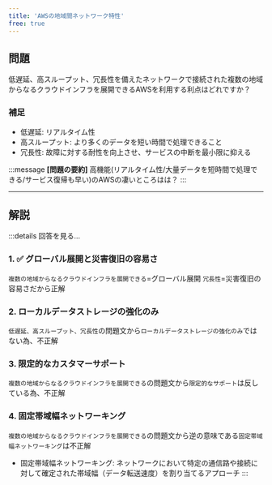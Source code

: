 ```yaml
---
title: 'AWSの地域間ネットワーク特性'
free: true
---
```


## 問題
低遅延、高スループット、冗長性を備えたネットワークで接続された複数の地域からなるクラウドインフラを展開できるAWSを利用する利点はどれですか？

### 補足
- 低遅延: リアルタイム性
- 高スループット: より多くのデータを短い時間で処理できること
- 冗長性: 故障に対する耐性を向上させ、サービスの中断を最小限に抑える

:::message
**[問題の要約]** 高機能(リアルタイム性/大量データを短時間で処理できる/サービス復帰も早い)のAWSの凄いところはは？
:::

-----

## 解説

:::details 回答を見る...
### 1. ✅ グローバル展開と災害復旧の容易さ
`複数の地域からなるクラウドインフラを展開できる`=グローバル展開 `冗長性`=災害復旧の容易さだから正解
### 2. ローカルデータストレージの強化のみ
`低遅延、高スループット、冗長性`の問題文から`ローカルデータストレージの強化のみ`ではない為、不正解
### 3. 限定的なカスタマーサポート
`複数の地域からなるクラウドインフラを展開できる`の問題文から`限定的なサポート`は反している為、不正解
### 4. 固定帯域幅ネットワーキング
`複数の地域からなるクラウドインフラを展開できる`の問題文から逆の意味である`固定帯域幅ネットワーキング`は不正解
- 固定帯域幅ネットワーキング: ネットワークにおいて特定の通信路や接続に対して確定された帯域幅（データ転送速度）を割り当てるアプローチ
:::

